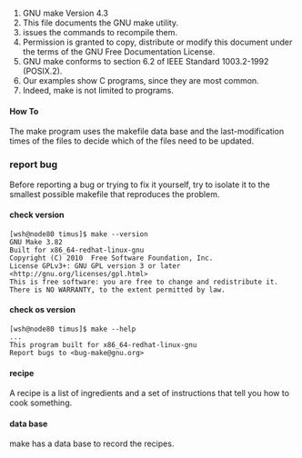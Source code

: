 1. GNU make Version 4.3
2. This file documents the GNU make utility.
3. issues the commands to recompile them.
4. Permission is granted to copy, distribute or modify this document under the terms of the GNU Free Documentation License.
5. GNU make conforms to section 6.2 of IEEE Standard 1003.2-1992 (POSIX.2).
6. Our examples show C programs, since they are most common.
7. Indeed, make is not limited to programs.

#### How To
The make program uses the makefile data base and the last-modification times of the files to decide which of the files need to be updated.

### report bug
Before reporting a bug or trying to fix it yourself, try to isolate it to the smallest possible makefile that reproduces the problem.

#### check version
```
[wsh@node80 timus]$ make --version
GNU Make 3.82
Built for x86_64-redhat-linux-gnu
Copyright (C) 2010  Free Software Foundation, Inc.
License GPLv3+: GNU GPL version 3 or later <http://gnu.org/licenses/gpl.html>
This is free software: you are free to change and redistribute it.
There is NO WARRANTY, to the extent permitted by law.
```

#### check os version
```
[wsh@node80 timus]$ make --help
...
This program built for x86_64-redhat-linux-gnu
Report bugs to <bug-make@gnu.org>
```

#### recipe
A recipe is a list of ingredients and a set of instructions that tell you how to cook something.

#### data base
make has a data base to record the recipes.

